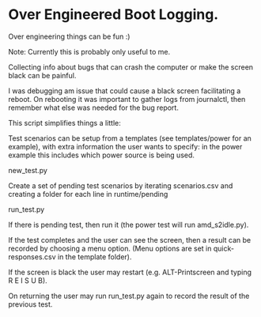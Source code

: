 Over Engineered Boot Logging.
==

Over engineering things can be fun :)


Note:  Currently this is probably only useful to me.


Collecting info about bugs that can crash the computer or make the screen black can be painful.

I was debugging am issue that could cause a black screen facilitating a reboot.
On rebooting it was important to gather logs from journalctl, then remember what else was
needed for the bug report.


This script simplifies things a little:

Test scenarios can be setup from a templates (see templates/power for an example), with extra information
the user wants to specify: in the power example this includes which power source is being used.

new_test.py

Create a set of pending test scenarios by iterating scenarios.csv and creating a folder for each line in runtime/pending


run_test.py

If there is pending test, then run it (the power test will run amd_s2idle.py).

If the test completes and the user can see the screen, then a result can be recorded by choosing a menu option.
(Menu options are set in quick-responses.csv in the template folder).

If the screen is black the user may restart (e.g. ALT-Printscreen and typing R E I S U B).

On returning the user may run run_test.py again to record the result of the previous test.
